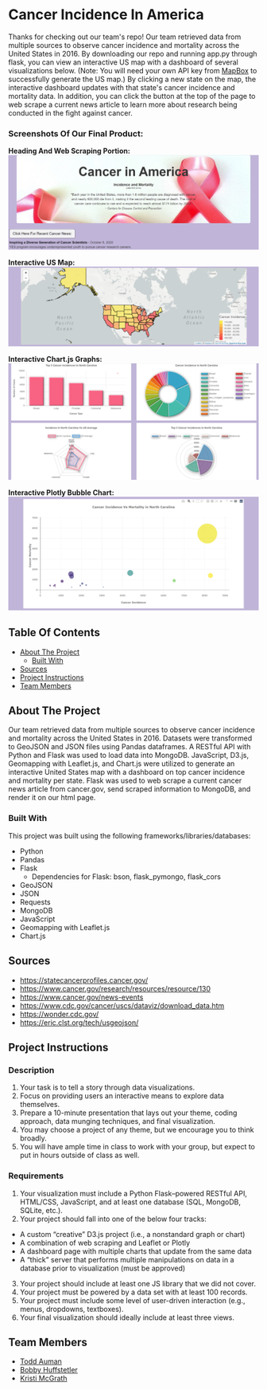 # Cancer Incidence In America

Thanks for checking out our team's repo! Our team retrieved data from multiple sources to observe cancer incidence and mortality across the United States in 2016. By downloading our repo and running app.py through flask, you can view an interactive US map with a dashboard of several visualizations below. (Note: You will need your own API key from [MapBox](https://www.mapbox.com/) to successfully generate the US map.) By clicking a new state on the map, the interactive dashboard updates with that state's cancer incidence and mortality data. In addition, you can click the button at the top of the page to web scrape a current news article to learn more about research being conducted in the fight against cancer. <br>

### Screenshots Of Our Final Product:

<b>Heading And Web Scraping Portion:</b><br>
![alt text](images/title.webscrape.png) <br>

<b>Interactive US Map:</b><br>
![alt text](images/map.png)<br>

<b>Interactive Chart.js Graphs:</b><br>
![alt text](images/charts.png)<br>

<b>Interactive Plotly Bubble Chart:</b><br>
![alt text](images/bubble.png)<br>

<!-- TABLE OF CONTENTS -->
## Table Of Contents

* [About The Project](#about-the-project)
  * [Built With](#built-with)
* [Sources](#sources)
* [Project Instructions](#project-instructions)
* [Team Members](#team-members)

<!--About the Project-->
## About The Project
 Our team retrieved data from multiple sources to observe cancer incidence and mortality across the United States in 2016. Datasets were transformed to GeoJSON and JSON files using Pandas dataframes. A RESTful API with Python and Flask was used to load data into MongoDB. JavaScript, D3.js, Geomapping with Leaflet.js, and Chart.js were utilized to generate an interactive United States map with a dashboard on top cancer incidence and mortality per state. Flask was used to web scrape a current cancer news article from cancer.gov, send scraped information to MongoDB, and render it on our html page.

<!--Built With-->
### Built With
This project was built using the following frameworks/libraries/databases:<br>
* Python 
* Pandas
* Flask
    * Dependencies for Flask: bson, flask_pymongo, flask_cors
* GeoJSON
* JSON
* Requests
* MongoDB
* JavaScript
* Geomapping with Leaflet.js
* Chart.js

<!--Sources-->
## Sources
* https://statecancerprofiles.cancer.gov/
* https://www.cancer.gov/research/resources/resource/130
* https://www.cancer.gov/news-events
* https://www.cdc.gov/cancer/uscs/dataviz/download_data.htm
* https://wonder.cdc.gov/
* https://eric.clst.org/tech/usgeojson/

<!--Project Instructions-->
## Project Instructions

### Description
1. Your task is to tell a story through data visualizations.
2. Focus on providing users an interactive means to explore data themselves.
3. Prepare a 10-minute presentation that lays out your theme, coding approach, data munging techniques, and final visualization.
4. You may choose a project of any theme, but we encourage you to think broadly.
5. You will have ample time in class to work with your group, but expect to put in hours outside of class as well. 

### Requirements
1. Your visualization must include a Python Flask–powered RESTful API, HTML/CSS,
JavaScript, and at least one database (SQL, MongoDB, SQLite, etc.).
2. Your project should fall into one of the below four tracks:
* A custom “creative” D3.js project (i.e., a nonstandard graph or chart)
* A combination of web scraping and Leaflet or Plotly
* A dashboard page with multiple charts that update from the same data
* A “thick” server that performs multiple manipulations on data in a database prior to visualization (must be approved)
3. Your project should include at least one JS library that we did not cover.
4. Your project must be powered by a data set with at least 100 records.
5. Your project must include some level of user-driven interaction (e.g., menus, dropdowns, textboxes).
6. Your final visualization should ideally include at least three views. 

<!--Team Members-->
## Team Members
* [ Todd Auman ](https://github.com/jtauman)
* [ Bobby Huffstetler ](https://github.com/bhuffstetler)
* [ Kristi McGrath ](https://github.com/kmcgrath88)
